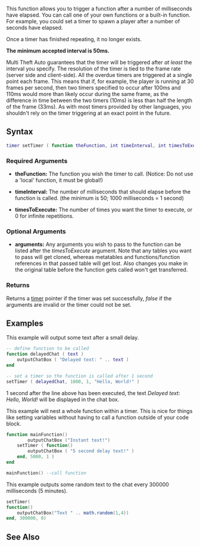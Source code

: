 This function allows you to trigger a function after a number of milliseconds have elapsed. You can call one of your own functions or a built-in function. For example, you could set a timer to spawn a player after a number of seconds have elapsed.

Once a timer has finished repeating, it no longer exists.

**The minimum accepted interval is 50ms.**

Multi Theft Auto guarantees that the timer will be triggered after *at least* the interval you specify. The resolution of the timer is tied to the frame rate (server side and client-side). All the overdue timers are triggered at a single point each frame. This means that if, for example, the player is running at 30 frames per second, then two timers specified to occur after 100ms and 110ms would more than likely occur during the same frame, as the difference in time between the two timers (10ms) is less than half the length of the frame (33ms). As with most timers provided by other languages, you shouldn't rely on the timer triggering at an exact point in the future.

Syntax
------

``` lua
timer setTimer ( function theFunction, int timeInterval, int timesToExecute, [ var arguments... ] )
```

### Required Arguments

-   **theFunction:** The function you wish the timer to call. (Notice: Do not use a 'local' function, it must be global!)

-   **timeInterval:** The number of milliseconds that should elapse before the function is called. (the minimum is 50; 1000 milliseconds = 1 second)
-   **timesToExecute:** The number of times you want the timer to execute, or 0 for infinite repetitions.

### Optional Arguments

-   **arguments:** Any arguments you wish to pass to the function can be listed after the *timesToExecute* argument. Note that any tables you want to pass will get cloned, whereas metatables and functions/function references in that passed table will get lost. Also changes you make in the original table before the function gets called won't get transferred.

### Returns

Returns a [timer](/docs/timer.md "wikilink") pointer if the timer was set successfully, *false* if the arguments are invalid or the timer could not be set.

Examples
--------

This example will output some text after a small delay.

``` lua
-- define function to be called
function delayedChat ( text )
    outputChatBox ( "Delayed text: " .. text )
end

-- set a timer so the function is called after 1 second
setTimer ( delayedChat, 1000, 1, "Hello, World!" )
```

1 second after the line above has been executed, the text *Delayed text: Hello, World!* will be displayed in the chat box.

This example will nest a whole function within a timer. This is nice for things like setting variables without having to call a function outside of your code block.

``` lua
function mainFunction()
        outputChatBox ("Instant text!")
    setTimer ( function()
        outputChatBox ( "5 second delay text!" )
    end, 5000, 1 )
end

mainFunction() --call function
```

This example outputs some random text to the chat every 300000 milliseconds (5 minutes).

``` lua
setTimer(
function()
    outputChatBox("Text " .. math.random(1,4))
end, 300000, 0)
```

See Also
--------
